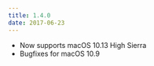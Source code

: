 ```yaml
---
title: 1.4.0
date: 2017-06-23
---
```


- Now supports macOS 10.13 High Sierra
- Bugfixes for macOS 10.9
